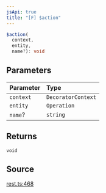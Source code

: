 ```yaml
---
jsApi: true
title: "[F] $action"
---
```


```ts
$action(
  context,
  entity,
  name?): void
```

## Parameters

| Parameter | Type               |
| :-------- | :----------------- |
| `context` | `DecoratorContext` |
| `entity`  | `Operation`        |
| `name`?   | `string`           |

## Returns

`void`

## Source

[rest.ts:468](https://github.com/markcowl/cadl/blob/3db15286/packages/rest/src/rest.ts#L468)
